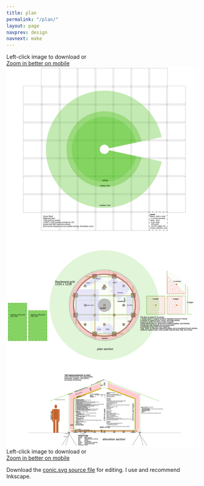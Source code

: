 ```yaml
---
title: plan
permalink: "/plan/"
layout: page
navprev: design
navnext: make
---
```

Left-click image to download or  
[Zoom in better on mobile](/img/plan/image/conic.png)
![plan: conic](/img/plan/image/conic.png)  
Left-click image to download or  
[Zoom in better on mobile](/img/plan/image/conic.png)

Download the [conic.svg source file](/img/plan/source/conic.svg) for editing. I use and recommend Inkscape.

<!---
[![plan: toilet frame](/img/plan/image/toilet-frame.png)](/img/plan/toilet-frame.pdf)


--->

